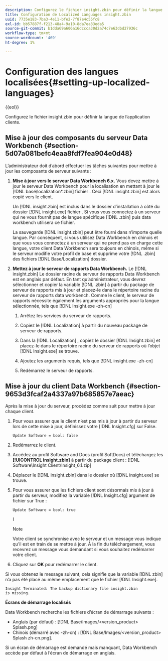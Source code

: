 ```yaml
---
description: Configurez le fichier insight.zbin pour définir la langue de l’application cliente.
title: Configuration de Localized Languages insight.zbin
uuid: 7735e183-7ba3-4e11-bfe2-7f87e4c55fc8
exl-id: bb57887f-f213-48a4-9a10-8da7ea33eda5
source-git-commit: b1dda69a606a16dccca30d2a74c7e63dbd27936c
workflow-type: tm+mt
source-wordcount: '469'
ht-degree: 1%

---
```


# Configuration des langues localisées{#setting-up-localized-languages}

{{eol}}

Configurez le fichier insight.zbin pour définir la langue de l’application cliente.

## Mise à jour des composants du serveur Data Workbench {#section-5d07a081befc4eaa8fdf7fea904e0d48}

L’administrateur doit d’abord effectuer les tâches suivantes pour mettre à jour les composants de serveur suivants :

1. **Mise à jour vers le serveur Data Workbench 6.x.** Vous devez mettre à jour le serveur Data Workbench pour la localisation en mettant à jour le [!DNL base\localization\*.zbin] fichier . Ceci [!DNL insight.zbin] est alors copié vers le client.

   Un [!DNL insight.zbin] est inclus dans le dossier d’installation à côté du dossier [!DNL insight.exe] fichier . Si vous vous connectez à un serveur qui ne vous fournit pas de langue spécifique [!DNL .zbin] puis data workbench utilisera ce fichier.

   La sauvegarde [!DNL insight.zbin] peut être fourni dans n’importe quelle langue. Par conséquent, si vous utilisez Data Workbench en chinois et que vous vous connectez à un serveur qui ne prend pas en charge cette langue, votre client Data Workbench sera toujours en chinois, même si le serveur modifie votre profil de base et supprime votre [!DNL .zbin] des fichiers [!DNL Base/Localization] dossier.

1. **Mettez à jour le serveur de rapports Data Workbench.** Le [!DNL insight.zbin] Le dossier racine du serveur de rapports Data Workbench est en anglais par défaut. En tant qu’administrateur, vous devrez sélectionner et copier la variable [!DNL .zbin] à partir du package de serveur de rapports mis à jour et placez-le dans le répertoire racine du serveur de rapports data workbench. Comme le client, le serveur de rapports nécessite également les arguments appropriés pour la langue sélectionnée, tels que [!DNL Insight.exe -zh-cn]

   1. Arrêtez les services du serveur de rapports.
   1. Copiez le [!DNL Localization] à partir du nouveau package de serveur de rapports.
   1. Dans la [!DNL Localization] , copiez le dossier [!DNL Insight.zbin] et placez-le dans le répertoire racine du serveur de rapports où l’objet [!DNL Insight.exe] se trouve.

   1. Ajoutez les arguments requis, tels que [!DNL insight.exe -zh-cn]
   1. Redémarrez le serveur de rapports.

## Mise à jour du client Data Workbench {#section-9653d3fcaf2a4337a97b685857e7aeac}

Après la mise à jour du serveur, procédez comme suit pour mettre à jour chaque client.

1. Pour vous assurer que le client n’est pas mis à jour à partir du serveur lors de cette mise à jour, définissez votre [!DNL Insight.cfg] sur False.

   ```
   Update Software = bool: false
   ```

1. Redémarrez le client.
1. Accédez au profil Software and Docs (profil SoftDocs) et téléchargez les **[!UICONTROL insight.zbin]** à partir du package client : [!DNL Software\Insight Client\Insight_6.1.zip]

1. Déplacer le [!DNL insight.zbin] dans le dossier où [!DNL insight.exe] se trouve.

1. Pour vous assurer que les fichiers client sont désormais mis à jour à partir du serveur, modifiez la variable [!DNL Insight.cfg] argument de fichier sur True :

   ```
   Update Software = bool: true
   ```

   I

   >[!NOTE]
   >
   >Votre client se synchronise avec le serveur et un message vous indique qu’il est en train de se mettre à jour. À la fin du téléchargement, vous recevrez un message vous demandant si vous souhaitez redémarrer votre client.

1. Cliquez sur **OK** pour redémarrer le client.

Si vous obtenez le message suivant, cela signifie que la variable [!DNL zbin] n’a pas été placé au même emplacement que le fichier [!DNL Insight.exe].

```
Insight Terminated: The backup dictionary file insight.zbin 
is missing.
```

**Écrans de démarrage localisés**

Data Workbench recherche les fichiers d’écran de démarrage suivants :

* Anglais (par défaut) : [!DNL Base/Images/<version_product> Splash.png]
* Chinois (démarré avec -zh-cn) : [!DNL Base/Images/<version_product> Splash zh-cn.png].

Si un écran de démarrage est demandé mais manquant, Data Workbench accède par défaut à l’écran de démarrage en anglais.

<!-- <a id="section_91AE5EF234C14652A7B04082A22629AB"></a> -->
